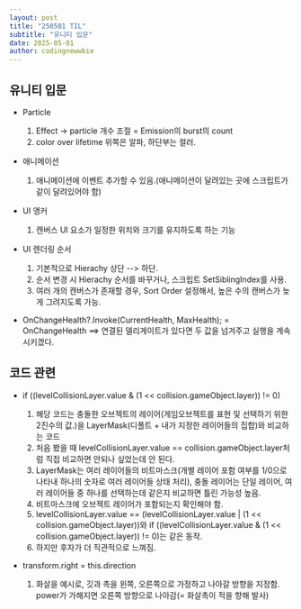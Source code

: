 ```yaml
---
layout: post
title: "250501 TIL"
subtitle: "유니티 입문"
date: 2025-05-01
author: codingnewwbie
---
```

## 유니티 입문

- Particle
  1. Effect -> particle 개수 조절 = Emission의 burst의 count
  2. color over lifetime 위쪽은 알파, 하단부는 컬러.

- 애니메이션
  1. 애니메이션에 이벤트 추가할 수 있음.(애니메이션이 달려있는 곳에 스크립트가 같이 달려있어야 함)

- UI 앵커
  1. 캔버스 UI 요소가 일정한 위치와 크기를 유지하도록 하는 기능

- UI 렌더링 순서
  1. 기본적으로 Hierachy 상단 --> 하단.
  2. 순서 변경 시 Hierachy 순서를 바꾸거나, 스크립트 SetSiblingIndex를 사용.
  3. 여러 개의 캔버스가 존재할 경우, Sort Order 설정해서, 높은 수의 캔버스가 늦게 그려지도록 가능.
 
- OnChangeHealth?.Invoke(CurrentHealth, MaxHealth); = OnChangeHealth ==> 연결된 델리게이트가 있다면 두 값을 넘겨주고 실행을 계속 시키겠다.




## 코드 관련
  - if ((levelCollisionLayer.value & (1 << collision.gameObject.layer)) != 0)
     1. 해당 코드는 충돌한 오브젝트의 레이어(게임오브젝트를 표현 및 선택하기 위한 2진수의 값.)을 LayerMask(디폴트 + 내가 지정한 레이어들의 집합)와 비교하는 코드
     2. 처음 봤을 때 levelCollisionLayer.value == collision.gameObject.layer처럼 직접 비교하면 안되나 싶었는데 안 된다.
     3. LayerMask는 여러 레이어들의 비트마스크(개별 레이어 포함 여부를 1/0으로 나타내 하나의 숫자로 여러 레이어들 상태 처리), 충돌 레이어는 단일 레이어, 여러 레이어들 중 하나를 선택하는데 같은지 비교하면 틀린 가능성 높음.
     4. 비트마스크에 오브젝트 레이어가 포함되는지 확인해야 함.
     5. levelCollisionLayer.value == (levelCollisionLayer.value | (1 << collision.gameObject.layer))와 if ((levelCollisionLayer.value & (1 << collision.gameObject.layer)) != 0)는 같은 동작.
     6. 하지만 후자가 더 직관적으로 느껴짐.

  - transform.right = this.direction
    1. 화살을 예시로, 깃과 촉을 왼쪽, 오른쪽으로 가정하고 나아갈 방향을 지정함. power가 가해지면 오른쪽 방향으로 나아감(= 화살촉이 적을 향해 발사)
